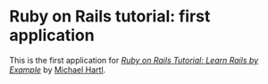 # Ruby on Rails tutorial: first application


This is the first application for [*Ruby on Rails Tutorial: Learn Rails by Example*](http://railstutorial.org/) by [Michael Hartl](http://michaelhartl.com).
